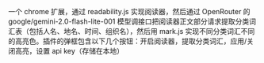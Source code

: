 一个 chrome 扩展，通过 readability.js 实现阅读器，然后通过 OpenRouter 的google/gemini-2.0-flash-lite-001 模型调接口把阅读器正文部分请求提取分类词汇表（包括人名、地名、时间、组织名），然后用 mark.js 实现不同分类词汇不同的高亮色。插件的弹框包含以下几个按钮：开启阅读器，提取分类词汇，应用/关闭高亮，设置 api key（存储在本地）